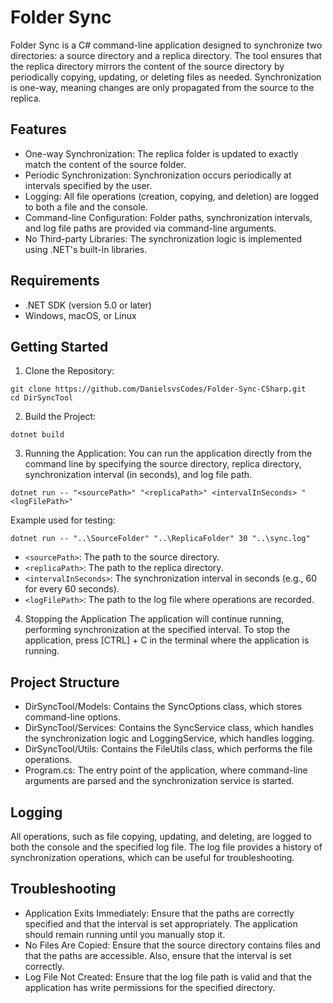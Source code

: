 # Folder Sync

Folder Sync is a C# command-line application designed to synchronize two directories: a source directory and a replica directory. The tool ensures that the replica directory mirrors the content of the source directory by periodically copying, updating, or deleting files as needed. Synchronization is one-way, meaning changes are only propagated from the source to the replica.

## Features

- One-way Synchronization: The replica folder is updated to exactly match the content of the source folder.
- Periodic Synchronization: Synchronization occurs periodically at intervals specified by the user.
- Logging: All file operations (creation, copying, and deletion) are logged to both a file and the console.
- Command-line Configuration: Folder paths, synchronization intervals, and log file paths are provided via command-line arguments.
- No Third-party Libraries: The synchronization logic is implemented using .NET's built-in libraries.

## Requirements

- .NET SDK (version 5.0 or later)
- Windows, macOS, or Linux

## Getting Started

1. Clone the Repository:
```
git clone https://github.com/DanielsvsCodes/Folder-Sync-CSharp.git
cd DirSyncTool
```

2. Build the Project:
```
dotnet build
```

3. Running the Application:
You can run the application directly from the command line by specifying the source directory, replica directory, synchronization interval (in seconds), and log file path.
```
dotnet run -- "<sourcePath>" "<replicaPath>" <intervalInSeconds> "<logFilePath>"
```
Example used for testing:
```
dotnet run -- "..\SourceFolder" "..\ReplicaFolder" 30 "..\sync.log"
```
- `<sourcePath>`: The path to the source directory.
- `<replicaPath>`: The path to the replica directory.
- `<intervalInSeconds>`: The synchronization interval in seconds (e.g., 60 for every 60 seconds).
- `<logFilePath>`: The path to the log file where operations are recorded.

4. Stopping the Application
The application will continue running, performing synchronization at the specified interval. To stop the application, press [CTRL] + C in the terminal where the application is running.

## Project Structure

- DirSyncTool/Models: Contains the SyncOptions class, which stores command-line options.
- DirSyncTool/Services: Contains the SyncService class, which handles the synchronization logic and LoggingService, which handles logging.
- DirSyncTool/Utils: Contains the FileUtils class, which performs the file operations.
- Program.cs: The entry point of the application, where command-line arguments are parsed and the synchronization service is started.

## Logging

All operations, such as file copying, updating, and deleting, are logged to both the console and the specified log file. The log file provides a history of synchronization operations, which can be useful for troubleshooting.

## Troubleshooting

- Application Exits Immediately: Ensure that the paths are correctly specified and that the interval is set appropriately. The application should remain running until you manually stop it.
- No Files Are Copied: Ensure that the source directory contains files and that the paths are accessible. Also, ensure that the interval is set correctly.
- Log File Not Created: Ensure that the log file path is valid and that the application has write permissions for the specified directory.